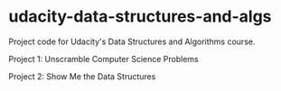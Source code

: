# udacity-data-structures-and-algs
Project code for Udacity's Data Structures and Algorithms course.

Project 1: Unscramble Computer Science Problems

Project 2: Show Me the Data Structures
